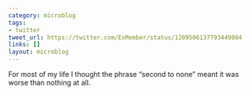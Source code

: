 ```yaml
---
category: microblog
tags:
- twitter
tweet_url: https://twitter.com/ExMember/status/1209506137793449984
links: []
layout: microblog
---
```

For most of my life I thought the phrase “second to none” meant it was worse than nothing at all.
